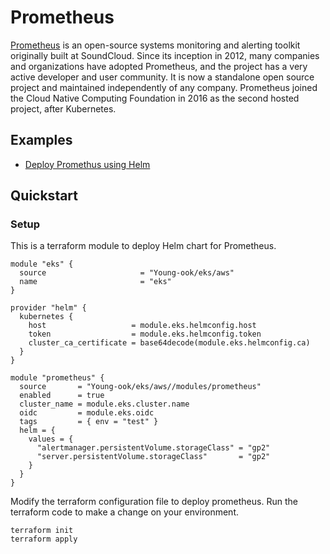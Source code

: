 # Prometheus
[Prometheus](https://prometheus.io/) is an open-source systems monitoring and alerting toolkit originally built at SoundCloud. Since its inception in 2012, many companies and organizations have adopted Prometheus, and the project has a very active developer and user community. It is now a standalone open source project and maintained independently of any company. Prometheus joined the Cloud Native Computing Foundation in 2016 as the second hosted project, after Kubernetes.

## Examples
- [Deploy Promethus using Helm](https://www.eksworkshop.com/intermediate/240_monitoring/deploy-prometheus/)

## Quickstart
### Setup
This is a terraform module to deploy Helm chart for Prometheus.
```hcl
module "eks" {
  source                     = "Young-ook/eks/aws"
  name                       = "eks"
}

provider "helm" {
  kubernetes {
    host                   = module.eks.helmconfig.host
    token                  = module.eks.helmconfig.token
    cluster_ca_certificate = base64decode(module.eks.helmconfig.ca)
  }
}

module "prometheus" {
  source       = "Young-ook/eks/aws//modules/prometheus"
  enabled      = true
  cluster_name = module.eks.cluster.name
  oidc         = module.eks.oidc
  tags         = { env = "test" }
  helm = {
    values = {
      "alertmanager.persistentVolume.storageClass" = "gp2"
      "server.persistentVolume.storageClass"       = "gp2"
    }
  }
}
```
Modify the terraform configuration file to deploy prometheus. Run the terraform code to make a change on your environment.
```
terraform init
terraform apply
```
